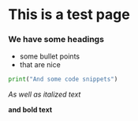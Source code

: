 # This is a test page

### We have some headings

* some bullet points
* that are nice

```python
print("And some code snippets")
```

*As well as italized text*

**and bold text**
